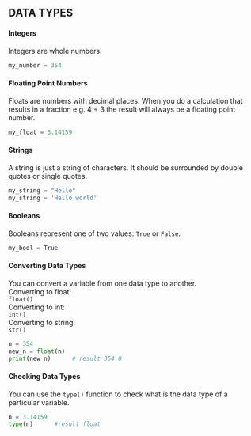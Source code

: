 ## DATA TYPES
#### Integers
  Integers are whole numbers.
  ``` Python
  my_number = 354
  ```
  
#### Floating Point Numbers
  Floats are numbers with decimal places. When you do a calculation that results in a fraction e.g. 4 ÷ 3 the result will always be a floating point number.
  ``` Python
  my_float = 3.14159
  ```
  
#### Strings
  A string is just a string of characters. It should be surrounded by double quotes or single quotes.
  ``` Python
  my_string = "Hello"
  my_string = 'Hello world'
  ```
  
#### Booleans
  Booleans represent one of two values: `True` or `False`.
  ``` Python
  my_bool = True
  ```

#### Converting Data Types
  You can convert a variable from one data type to another.\
  Converting to float:\
  `float()`\
  Converting to int:\
  `int()`\
  Converting to string:\
  `str()`
  
  ``` Python
  n = 354
  new_n = float(n)
  print(new_n)      # result 354.0
  ```
      
#### Checking Data Types
  You can use the `type()` function to check what is the data type of a particular variable.
  ``` Python
  n = 3.14159
  type(n)      #result float
  ```
